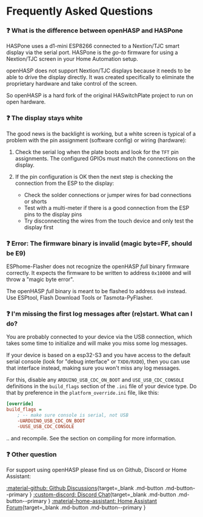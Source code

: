 # Frequently Asked Questions

### :question: What is the difference between openHASP and HASPone

HASPone uses a d1-mini ESP8266 connected to a Nextion/TJC smart display via the serial port.
HASPone is the *go-to* firmware for using a Nextion/TJC screen in your Home Automation setup.

openHASP does not support Nextion/TJC displays because it needs to be able to drive the display directly.
It was created specifically to eliminate the proprietary hardware and take control of the screen.

So openHASP is a hard fork of the original HASwitchPlate project to run on open hardware.


### :question: The display stays white

The good news is the backlight is working, but a white screen is typical of a problem with the pin assignment (software config) or wiring (hardware):

1.  Check the serial log when the plate boots and look for the `TFT` pin assignments.
    The configured GPIOs must match the connections on the display.

2. If the pin configuration is OK then the next step is checking the connection from the ESP to the display:
    - Check the solder connections or jumper wires for bad connections or shorts
    - Test with a multi-meter if there is a good connection from the ESP pins to the display pins
    - Try disconnecting the wires from the touch device and only test the display first


### :question: Error: The firmware binary is invalid (magic byte=FF, should be E9)

ESPhome-Flasher does not recognize the openHASP *full* binary firmware correctly.
It expects the firmware to be written to address `0x10000` and will throw a "magic byte error".

The openHASP *full* binary is meant to be flashed to address `0x0` instead. Use ESPtool, Flash Download Tools or Tasmota-PyFlasher.


### :question: I'm missing the first log messages after (re)start. What can I do?

You are probably connected to your device via the USB connection, which takes some time to initialize and will make you miss some log messages.

If your device is based on a esp32-S3 and you have access to the default serial console (look for "debug interface" or `TXD0/RXD0`), then you can use that interface instead, making sure you won't miss any log messages.

For this, disable any `ARDUINO_USB_CDC_ON_BOOT` and `USE_USB_CDC_CONSOLE` definitions in the `build_flags` section of the `.ini` file of your device type. Do that by preference in the `platform_override.ini` file, like this:

```ini
[override]
build_flags =
    ; -- make sure console is serial, not USB
    -UARDUINO_USB_CDC_ON_BOOT
    -UUSE_USB_CDC_CONSOLE
```

.. and recompile. See the section on compiling for more information.


### :question: Other question

For support using openHASP please find us on Github, Discord or Home Assistant:

[:material-github: Github Discussions][1]{target=_blank .md-button .md-button--primary }
[:custom-discord: Discord Chat][2]{target=_blank .md-button .md-button--primary }
[:material-home-assistant: Home Assistant Forum][3]{target=_blank .md-button .md-button--primary }

[1]: https://github.com/HASwitchPlate/openHASP/discussions
[2]: https://discord.gg/VCWyuhF
[3]: https://community.home-assistant.io/t/openhasp-an-mqtt-driven-touchscreen-scene-controller/300853
